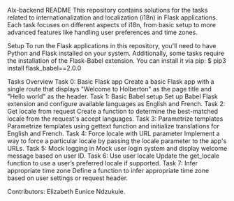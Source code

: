 Alx-backend README
This repository contains solutions for the tasks related to internationalization and localization (i18n) in Flask applications. Each task focuses on different aspects of i18n, from basic setup to more advanced features like handling user preferences and time zones.

Setup
To run the Flask applications in this repository, you'll need to have Python and Flask installed on your system. Additionally, some tasks require the installation of the Flask-Babel extension. You can install it via pip: $ pip3 install flask_babel==2.0.0


Tasks Overview
Task 0: Basic Flask app
Create a basic Flask app with a single route that displays "Welcome to Holberton" as the page title and "Hello world" as the header.
Task 1: Basic Babel setup
Set up Babel Flask extension and configure available languages as English and French.
Task 2: Get locale from request
Create a function to determine the best-matched locale from the request's accept languages.
Task 3: Parametrize templates
Parametrize templates using gettext function and initialize translations for English and French.
Task 4: Force locale with URL parameter
Implement a way to force a particular locale by passing the locale parameter to the app's URLs.
Task 5: Mock logging in
Mock user login system and display welcome message based on user ID.
Task 6: Use user locale
Update the get_locale function to use a user’s preferred locale if supported.
Task 7: Infer appropriate time zone
Define a function to infer appropriate time zone based on user settings or request header.

Contributors: Elizabeth Eunice Ndzukule.
